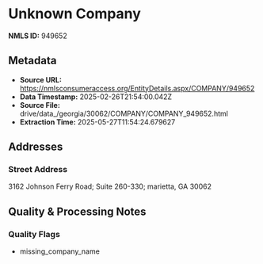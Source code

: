 # Unknown Company

**NMLS ID:** 949652

## Metadata
- **Source URL:** https://nmlsconsumeraccess.org/EntityDetails.aspx/COMPANY/949652
- **Data Timestamp:** 2025-02-26T21:54:00.042Z
- **Source File:** drive/data_/georgia/30062/COMPANY/COMPANY_949652.html
- **Extraction Time:** 2025-05-27T11:54:24.679627

## Addresses
### Street Address
3162 Johnson Ferry Road; Suite 260-330; marietta, GA 30062

## Quality & Processing Notes
### Quality Flags
- missing_company_name
